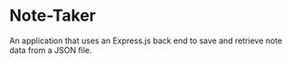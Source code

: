 # Note-Taker
An application that uses an Express.js back end to save and retrieve note data from a JSON file.
